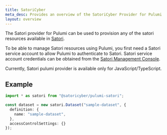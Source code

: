 ```yaml
---
title: SatoriCyber
meta_desc: Provides an overview of the SatoriCyber Provider for Pulumi.
layout: overview
---
```


The Satori provider for Pulumi can be used to provision any of the satori resources available in [Satori](https://app.satoricyber.com).

To be able to manage Satori resources using Pulumi, you first need a Satori service account to allow Pulumi to authenticate to Satori. Satori service account credentials can be obtained from the [Satori Management Console](https://app.satoricyber.com/account/user-management?tab=service-accounts).

Currently, Satori pulumi provider is available only for JavaScript/TypeScript.

## Example

```typescript
import * as satori from "@satoricyber/pulumi-satori";

const dataset = new satori.Dataset("sample-dataset", {
  definition: {
    name: "sample-dataset",
  },
  accessControlSettings: {}
});
```